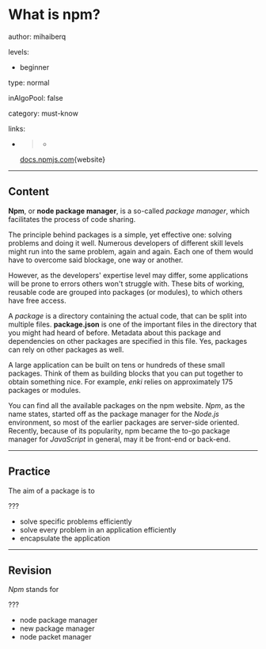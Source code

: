 # What is npm?
author: mihaiberq

levels:
  - beginner

type: normal

inAlgoPool: false

category: must-know

links:

  - >-
    [docs.npmjs.com](https://docs.npmjs.com/getting-started/what-is-npm){website}

---
## Content

**Npm**, or **node package manager**, is a so-called *package manager*, which facilitates the process of code sharing.

The principle behind packages is a simple, yet effective one: solving problems and doing it well. Numerous developers of different skill levels might run into the same problem, again and again. Each one of them would have to overcome said blockage, one way or another.

However, as the developers' expertise level may differ, some applications will be prone to errors others won't struggle with. These bits of working, reusable code are grouped into packages (or modules), to which others have free access.

A *package* is a directory containing the actual code, that can be split into multiple files. **package.json** is one of the important files in the directory that you might had heard of before. Metadata about this package and dependencies on other packages are specified in this file. Yes, packages can rely on other packages as well.

A large application can be built on tens or hundreds of these small packages. Think of them as building blocks that you can put together to obtain something nice. For example, *enki* relies on approximately 175 packages or modules.

You can find all the available packages on the npm website. *Npm*, as the name states, started off as the package manager for the *Node.js* environment, so most of the earlier packages are server-side oriented. Recently, because of its popularity, npm became the to-go package manager for *JavaScript* in general, may it be front-end or back-end.

---
## Practice

The aim of a package is to

???

* solve specific problems efficiently
* solve every problem in an application efficiently
* encapsulate the application

---
## Revision

*Npm* stands for

???

* node package manager
* new package manager
* node packet manager
